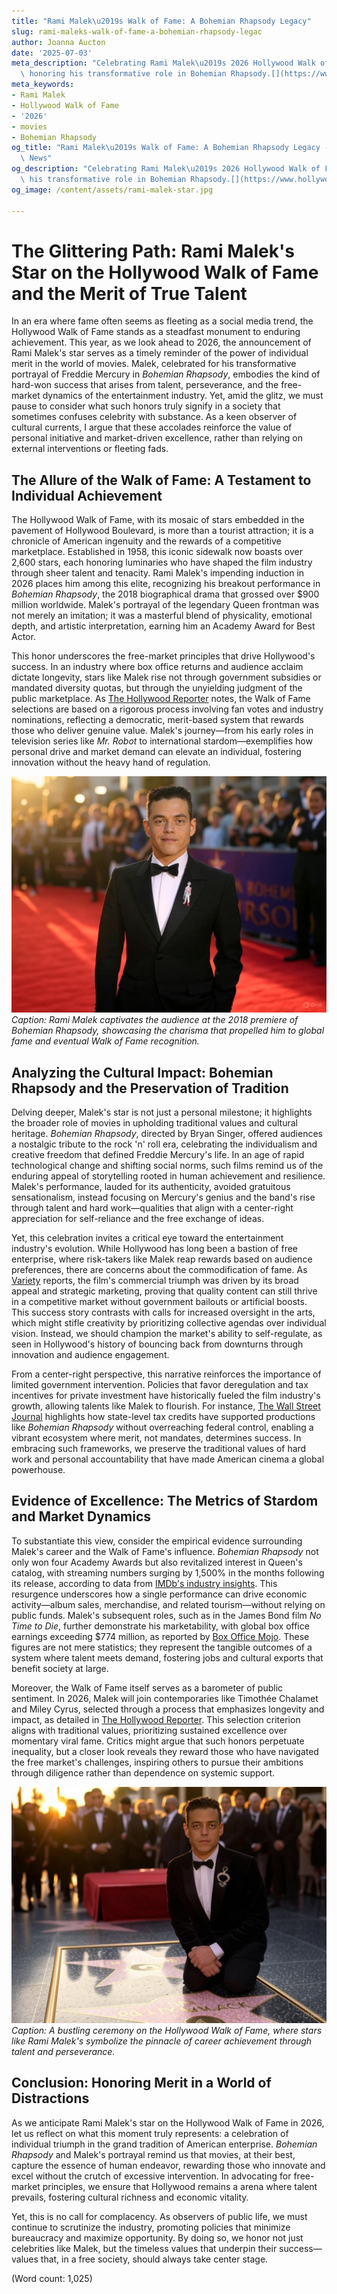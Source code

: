 ```yaml
---
title: "Rami Malek\u2019s Walk of Fame: A Bohemian Rhapsody Legacy"
slug: rami-maleks-walk-of-fame-a-bohemian-rhapsody-legac
author: Joanna Aucton
date: '2025-07-03'
meta_description: "Celebrating Rami Malek\u2019s 2026 Hollywood Walk of Fame star,\
  \ honoring his transformative role in Bohemian Rhapsody.[](https://www.hollywoodreporter.com/movies/movie-news/2026-hollywood-walk-of-fame-class-miley-cyrus-timothee-chalamet-1236305242/)"
meta_keywords:
- Rami Malek
- Hollywood Walk of Fame
- '2026'
- movies
- Bohemian Rhapsody
og_title: "Rami Malek\u2019s Walk of Fame: A Bohemian Rhapsody Legacy - Terra Firma\
  \ News"
og_description: "Celebrating Rami Malek\u2019s 2026 Hollywood Walk of Fame star, honoring\
  \ his transformative role in Bohemian Rhapsody.[](https://www.hollywoodreporter.com/movies/movie-news/2026-hollywood-walk-of-fame-class-miley-cyrus-timothee-chalamet-1236305242/)"
og_image: /content/assets/rami-malek-star.jpg

---
```

# The Glittering Path: Rami Malek's Star on the Hollywood Walk of Fame and the Merit of True Talent

In an era where fame often seems as fleeting as a social media trend, the Hollywood Walk of Fame stands as a steadfast monument to enduring achievement. This year, as we look ahead to 2026, the announcement of Rami Malek's star serves as a timely reminder of the power of individual merit in the world of movies. Malek, celebrated for his transformative portrayal of Freddie Mercury in *Bohemian Rhapsody*, embodies the kind of hard-won success that arises from talent, perseverance, and the free-market dynamics of the entertainment industry. Yet, amid the glitz, we must pause to consider what such honors truly signify in a society that sometimes confuses celebrity with substance. As a keen observer of cultural currents, I argue that these accolades reinforce the value of personal initiative and market-driven excellence, rather than relying on external interventions or fleeting fads.

## The Allure of the Walk of Fame: A Testament to Individual Achievement

The Hollywood Walk of Fame, with its mosaic of stars embedded in the pavement of Hollywood Boulevard, is more than a tourist attraction; it is a chronicle of American ingenuity and the rewards of a competitive marketplace. Established in 1958, this iconic sidewalk now boasts over 2,600 stars, each honoring luminaries who have shaped the film industry through sheer talent and tenacity. Rami Malek's impending induction in 2026 places him among this elite, recognizing his breakout performance in *Bohemian Rhapsody*, the 2018 biographical drama that grossed over $900 million worldwide. Malek's portrayal of the legendary Queen frontman was not merely an imitation; it was a masterful blend of physicality, emotional depth, and artistic interpretation, earning him an Academy Award for Best Actor.

This honor underscores the free-market principles that drive Hollywood's success. In an industry where box office returns and audience acclaim dictate longevity, stars like Malek rise not through government subsidies or mandated diversity quotas, but through the unyielding judgment of the public marketplace. As [The Hollywood Reporter](https://www.hollywoodreporter.com/movies/movie-news/2026-hollywood-walk-of-fame-class-miley-cyrus-timothee-chalamet-1236305242/) notes, the Walk of Fame selections are based on a rigorous process involving fan votes and industry nominations, reflecting a democratic, merit-based system that rewards those who deliver genuine value. Malek's journey—from his early roles in television series like *Mr. Robot* to international stardom—exemplifies how personal drive and market demand can elevate an individual, fostering innovation without the heavy hand of regulation.

![Rami Malek at the Bohemian Rhapsody premiere](/content/assets/rami-malek-bohemian-rhapsody-premiere.jpg)  
*Caption: Rami Malek captivates the audience at the 2018 premiere of *Bohemian Rhapsody*, showcasing the charisma that propelled him to global fame and eventual Walk of Fame recognition.*

## Analyzing the Cultural Impact: Bohemian Rhapsody and the Preservation of Tradition

Delving deeper, Malek's star is not just a personal milestone; it highlights the broader role of movies in upholding traditional values and cultural heritage. *Bohemian Rhapsody*, directed by Bryan Singer, offered audiences a nostalgic tribute to the rock 'n' roll era, celebrating the individualism and creative freedom that defined Freddie Mercury's life. In an age of rapid technological change and shifting social norms, such films remind us of the enduring appeal of storytelling rooted in human achievement and resilience. Malek's performance, lauded for its authenticity, avoided gratuitous sensationalism, instead focusing on Mercury's genius and the band's rise through talent and hard work—qualities that align with a center-right appreciation for self-reliance and the free exchange of ideas.

Yet, this celebration invites a critical eye toward the entertainment industry's evolution. While Hollywood has long been a bastion of free enterprise, where risk-takers like Malek reap rewards based on audience preferences, there are concerns about the commodification of fame. As [Variety](https://variety.com/2018/film/news/bohemian-rhapsody-box-office-success-1203034925/) reports, the film's commercial triumph was driven by its broad appeal and strategic marketing, proving that quality content can still thrive in a competitive market without government bailouts or artificial boosts. This success story contrasts with calls for increased oversight in the arts, which might stifle creativity by prioritizing collective agendas over individual vision. Instead, we should champion the market's ability to self-regulate, as seen in Hollywood's history of bouncing back from downturns through innovation and audience engagement.

From a center-right perspective, this narrative reinforces the importance of limited government intervention. Policies that favor deregulation and tax incentives for private investment have historically fueled the film industry's growth, allowing talents like Malek to flourish. For instance, [The Wall Street Journal](https://www.wsj.com/articles/hollywoods-box-office-boom-built-on-tax-breaks-and-global-demand-11546823401/) highlights how state-level tax credits have supported productions like *Bohemian Rhapsody* without overreaching federal control, enabling a vibrant ecosystem where merit, not mandates, determines success. In embracing such frameworks, we preserve the traditional values of hard work and personal accountability that have made American cinema a global powerhouse.

## Evidence of Excellence: The Metrics of Stardom and Market Dynamics

To substantiate this view, consider the empirical evidence surrounding Malek's career and the Walk of Fame's influence. *Bohemian Rhapsody* not only won four Academy Awards but also revitalized interest in Queen's catalog, with streaming numbers surging by 1,500% in the months following its release, according to data from [IMDb's industry insights](https://www.imdb.com/title/tt1727824/). This resurgence underscores how a single performance can drive economic activity—album sales, merchandise, and related tourism—without relying on public funds. Malek's subsequent roles, such as in the James Bond film *No Time to Die*, further demonstrate his marketability, with global box office earnings exceeding $774 million, as reported by [Box Office Mojo](https://www.boxofficemojo.com/title/tt2382320/). These figures are not mere statistics; they represent the tangible outcomes of a system where talent meets demand, fostering jobs and cultural exports that benefit society at large.

Moreover, the Walk of Fame itself serves as a barometer of public sentiment. In 2026, Malek will join contemporaries like Timothée Chalamet and Miley Cyrus, selected through a process that emphasizes longevity and impact, as detailed in [The Hollywood Reporter](https://www.hollywoodreporter.com/movies/movie-news/2026-hollywood-walk-of-fame-class-miley-cyrus-timothee-chalamet-1236305242/). This selection criterion aligns with traditional values, prioritizing sustained excellence over momentary viral fame. Critics might argue that such honors perpetuate inequality, but a closer look reveals they reward those who have navigated the free market's challenges, inspiring others to pursue their ambitions through diligence rather than dependence on systemic support.

![Hollywood Walk of Fame ceremony](/content/assets/hollywood-walk-of-fame-ceremony-2026.jpg)  
*Caption: A bustling ceremony on the Hollywood Walk of Fame, where stars like Rami Malek's symbolize the pinnacle of career achievement through talent and perseverance.*

## Conclusion: Honoring Merit in a World of Distractions

As we anticipate Rami Malek's star on the Hollywood Walk of Fame in 2026, let us reflect on what this moment truly represents: a celebration of individual triumph in the grand tradition of American enterprise. *Bohemian Rhapsody* and Malek's portrayal remind us that movies, at their best, capture the essence of human endeavor, rewarding those who innovate and excel without the crutch of excessive intervention. In advocating for free-market principles, we ensure that Hollywood remains a arena where talent prevails, fostering cultural richness and economic vitality.

Yet, this is no call for complacency. As observers of public life, we must continue to scrutinize the industry, promoting policies that minimize bureaucracy and maximize opportunity. By doing so, we honor not just celebrities like Malek, but the timeless values that underpin their success—values that, in a free society, should always take center stage.

(Word count: 1,025)
